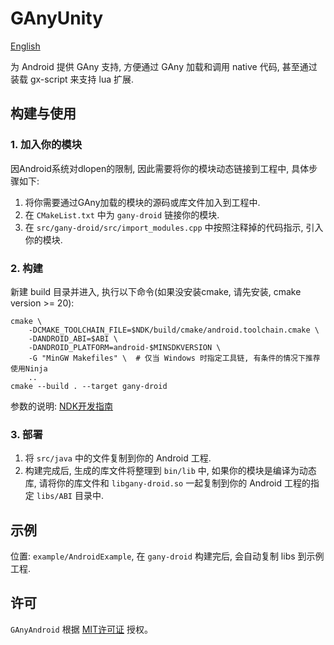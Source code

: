 # GAnyUnity
[English](README.md)

为 Android 提供 GAny 支持, 方便通过 GAny 加载和调用 native 代码, 甚至通过装载 gx-script 来支持 lua 扩展.

## 构建与使用
### 1. 加入你的模块
因Android系统对dlopen的限制, 因此需要将你的模块动态链接到工程中, 具体步骤如下:
1. 将你需要通过GAny加载的模块的源码或库文件加入到工程中.
2. 在 `CMakeList.txt` 中为 `gany-droid` 链接你的模块.
3. 在 `src/gany-droid/src/import_modules.cpp` 中按照注释掉的代码指示, 引入你的模块.
### 2. 构建
新建 build 目录并进入, 执行以下命令(如果没安装cmake, 请先安装, cmake version >= 20):
```shell
cmake \
    -DCMAKE_TOOLCHAIN_FILE=$NDK/build/cmake/android.toolchain.cmake \
    -DANDROID_ABI=$ABI \
    -DANDROID_PLATFORM=android-$MINSDKVERSION \
    -G "MinGW Makefiles" \  # 仅当 Windows 时指定工具链, 有条件的情况下推荐使用Ninja
    ..
cmake --build . --target gany-droid
```
参数的说明: [NDK开发指南](https://developer.android.com/ndk/guides/cmake)
### 3. 部署
1. 将 `src/java` 中的文件复制到你的 Android 工程.
2. 构建完成后, 生成的库文件将整理到 `bin/lib` 中, 如果你的模块是编译为动态库, 请将你的库文件和 `libgany-droid.so` 一起复制到你的 Android 工程的指定 `libs/ABI` 目录中.

## 示例
位置: `example/AndroidExample`, 在 `gany-droid` 构建完后, 会自动复制 libs 到示例工程.

## 许可
`GAnyAndroid` 根据 [MIT许可证](LICENSE.txt) 授权。
